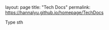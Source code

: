 layout: page
title: "Tech Docs"
permalink: https://hannalyu.github.io/homepage/TechDocs



Type sth
